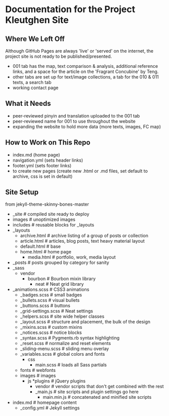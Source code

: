 # Documentation for the Project Kleutghen Site # 
## Where We Left Off ##
Although GitHub Pages are always 'live' or 'served' on the internet, the project site is not ready to be published/presented. 
* 001 tab has the map, text comparison & analysis, additional reference links, and a space for the article on 
the 'Fragrant Concubine' by Teng. 
* other tabs are set up for text/image collections, a tab for the 010 & 011 texts, a search tab
* working contact page
## What it Needs ## 
* peer-reviewed pinyin and translation uploaded to the 001 tab
* peer-reviewed name for 001 to use throughout the website
* expanding the website to hold more data (more texts, images, FC map)

## How to Work on This Repo ##
* index.md (home page)
* navigation.yml (sets header links)
* footer.yml (sets footer links)
* to create new pages (create new .html or .md files, set default to archive, css is set in default)

## Site Setup ##
from jekyll-theme-skinny-bones-master
* _site                               # compiled site ready to deploy
* images                             # unoptimized images
* includes                           # reusable blocks for _layouts
* _layouts
    * archive.html                   # archive listing of a group of posts or collection
    * article.html                   # articles, blog posts, text heavy material layout
    * default.html                   # base
    * home.html                      # home page
      * media.html                     # portfolio, work, media layout
* _posts                              # posts grouped by category for sanity
* _sass
   * vendor                          
      * bourbon                     # Bourbon mixin library   
        * neat                        # Neat grid library
* _animations.scss                # CSS3 animations
    * _badges.scss                    # small badges
    * _bullets.scss                   # visual bullets
    * _buttons.scss                   # buttons
    * _grid-settings.scss             # Neat settings         
    * _helpers.scss                   # site wide helper classes
    * _layout.scss                    # structure and placement, the bulk of the design
    * _mixins.scss                    # custom mixins
    * _notices.scss                   # notice blocks
    * _syntax.scss                    # Pygments.rb syntax highlighting
    * _reset.scss                     # normalize and reset elements
    * _sliding-menu.scss              # sliding menu overlay
    * _variables.scss                 # global colors and fonts
        * css
          * main.scss                       # loads all Sass partials
    * fonts                               # webfonts
    * images                              # images
      * js
        *plugins                         # jQuery plugins
        * vendor                          # vendor scripts that don't get combined with the rest
        * _main.js                        # site scripts and plugin settings go here
          * main.min.js                     # concatenated and minified site scripts
 * index.md                            # homepage content
    * _config.yml                         # Jekyll settings
